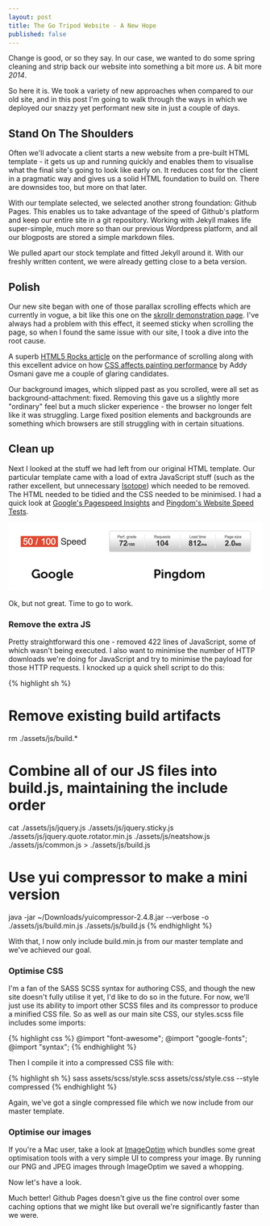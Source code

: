 ```yaml
---
layout: post
title: The Go Tripod Website - A New Hope
published: false
---
```


Change is good, or so they say. In our case, we wanted to do some spring cleaning and strip back our website into something a bit more *us*. A bit more *2014*.

So here it is. We took a variety of new approaches when compared to our old site, and in this post I'm going to walk through the ways in which we deployed our snazzy yet performant new site in just a couple of days.

## Stand On The Shoulders

Often we'll advocate a client starts a new website from a pre-built HTML template - it gets us up and running quickly and enables them to visualise what the final site's going to look like early on. It reduces cost for the client in a pragmatic way and gives us a solid HTML foundation to build on. There are downsides too, but more on that later.

With our template selected, we selected another strong foundation: Github Pages. This enables us to take advantage of the speed of Github's platform and keep our entire site in a git repository. Working with Jekyll makes life super-simple, much more so than our previous Wordpress platform, and all our blogposts are stored a simple markdown files.

We pulled apart our stock template and fitted Jekyll around it. With our freshly written content, we were already getting close to a beta version.

## Polish

Our new site began with one of those parallax scrolling effects which are currently in vogue, a bit like this one on the [skrollr demonstration page](http://prinzhorn.github.io/skrollr/). I've always had a problem with this effect, it seemed sticky when scrolling the page, so when I found the same issue with our site, I took a dive into the root cause.

A superb [HTML5 Rocks article](http://www.html5rocks.com/en/tutorials/speed/scrolling/) on the performance of scrolling along with this excellent advice on how [CSS affects painting performance](http://addyosmani.com/blog/devtools-visually-re-engineering-css-for-faster-paint-times/) by Addy Osmani gave me a couple of glaring candidates.

Our background images, which slipped past as you scrolled, were all set as background-attachment: fixed. Removing this gave us a slightly more "ordinary" feel but a much slicker experience - the browser no longer felt like it was struggling. Large fixed position elements and backgrounds are something which browsers are still struggling with in certain situations.

## Clean up

Next I looked at the stuff we had left from our original HTML template. Our particular template came with a load of extra JavaScript stuff (such as the rather excellent, but unnecessary [Isotope](http://isotope.metafizzy.co/)) which needed to be removed. The HTML needed to be tidied and the CSS needed to be minimised. I had a quick look at [Google's Pagespeed Insights](http://developers.google.com/speed/pagespeed/insights/) and [Pingdom's Website Speed Tests](http://tools.pingdom.com/).

<p style="text-align:center;"><img src="/assets/img/googlevspingdom.png" alt="Google and Pingdom" title="Google and Pingdom"></p>

Ok, but not great. Time to go to work.

### Remove the extra JS

Pretty straightforward this one - removed 422 lines of JavaScript, some of which wasn't being executed. I also want to minimise the number of HTTP downloads we're doing for JavaScript and try to minimise the payload for those HTTP requests. I knocked up a quick shell script to do this:

{% highlight sh %}
# Remove existing build artifacts
rm ./assets/js/build.*

# Combine all of our JS files into build.js, maintaining the include order
cat ./assets/js/jquery.js ./assets/js/jquery.sticky.js ./assets/js/jquery.quote.rotator.min.js ./assets/js/neatshow.js ./assets/js/common.js > ./assets/js/build.js

# Use yui compressor to make a mini version
java -jar ~/Downloads/yuicompressor-2.4.8.jar --verbose -o ./assets/js/build.min.js ./assets/js/build.js
{% endhighlight %}

With that, I now only include build.min.js from our master template and we've achieved our goal.

### Optimise CSS

I'm a fan of the SASS SCSS syntax for authoring CSS, and though the new site doesn't fully utilise it yet, I'd like to do so in the future. For now, we'll just use its ability to import other SCSS files and its compressor to produce a minified CSS file. So as well as our main site CSS, our styles.scss file includes some imports:

{% highlight css %}
@import "font-awesome";
@import "google-fonts";
@import "syntax";
{% endhighlight %}

Then I compile it into a compressed CSS file with:

{% highlight sh %}
sass assets/scss/style.scss assets/css/style.css  --style compressed
{% endhighlight %}

Again, we've got a single compressed file which we now include from our master template.

### Optimise our images

If you're a Mac user, take a look at [ImageOptim](http://imageoptim.com/) which bundles some great optimisation tools with a very simple UI to compress your image. By running our PNG and JPEG images through ImageOptim we saved a whopping.

Now let's have a look.

Much better! Github Pages doesn't give us the fine control over some caching options that we might like but overall we're significantly faster than we were.
